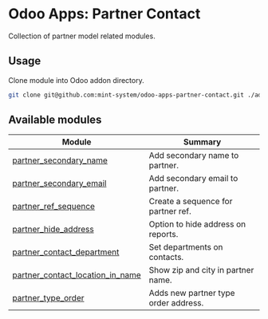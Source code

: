 # Odoo Apps: Partner Contact

Collection of partner model related modules.

## Usage

Clone module into Odoo addon directory.

```bash
git clone git@github.com:mint-system/odoo-apps-partner-contact.git ./addons/partner_contact
```

## Available modules

| Module                                                                | Summary                              |
| --------------------------------------------------------------------- | ------------------------------------ |
| [partner_secondary_name](partner_secondary_name/)                     | Add secondary name to partner.       |
| [partner_secondary_email](partner_secondary_email/)                   | Add secondary email to partner.      |
| [partner_ref_sequence](partner_ref_sequence/)                         | Create a sequence for partner ref.   |
| [partner_hide_address](partner_hide_address/)                         | Option to hide address on reports.   |
| [partner_contact_department](partner_contact_department_note/)        | Set departments on contacts.         |
| [partner_contact_location_in_name](partner_contact_location_in_name/) | Show zip and city in partner name.   |
| [partner_type_order](partner_type_order/)                             | Adds new partner type order address. |
